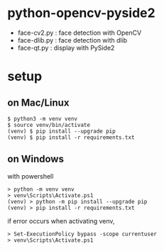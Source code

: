 # python-opencv-pyside2

* face-cv2.py : face detection with OpenCV
* face-dlib.py : face detection with dlib
* face-qt.py : display with PySide2

# setup

## on Mac/Linux

```
$ python3 -m venv venv
$ source venv/bin/activate
(venv) $ pip install --upgrade pip
(venv) $ pip install -r requirements.txt
```

## on Windows

with powershell
```
> python -m venv venv
> venv\Scripts\Activate.ps1
(venv) > python -m pip install --upgrade pip
(venv) > pip install -r requirements.txt
```

if error occurs when activating venv, 
```
> Set-ExecutionPolicy bypass -scope currentuser
> venv\Scripts\Activate.ps1
```
